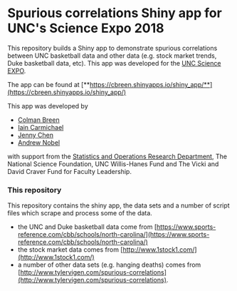 # Spurious correlations Shiny app for UNC's Science Expo 2018

This repository builds a Shiny app to demonstrate spurious correlations between UNC basketball data and other data (e.g. stock market trends, Duke basketball data, etc). This app was developed for the [UNC Science EXPO](http://moreheadplanetarium.org/programs/special-activities/unc-science-expo).

The app can be found at [**https://cbreen.shinyapps.io/shiny_app/**](https://cbreen.shinyapps.io/shiny_app/)

This app was developed by

- [Colman Breen](https://www.linkedin.com/in/coleman-breen-3a08a4103/)
- [Iain Carmichael](https://idc9.github.io/)
- [Jenny Chen](https://www.linkedin.com/in/jenny-chen-7b4a569b/)
- [Andrew Nobel](http://nobel.web.unc.edu/)

with support from the [Statistics and Operations Research Department](https://stat-or.unc.edu/), The National Science Foundation, UNC Willis-Hanes Fund and The Vicki and David Craver Fund for Faculty Leadership.


### This repository


This repository contains the shiny app, the data sets and a number of script files which scrape and process some of the data.


- the UNC and Duke basketball data come from [https://www.sports-reference.com/cbb/schools/north-carolina/](https://www.sports-reference.com/cbb/schools/north-carolina/)
- the stock market data comes from [http://www.1stock1.com/](http://www.1stock1.com/)
- a number of other data sets (e.g. hanging deaths) comes from [http://www.tylervigen.com/spurious-correlations](http://www.tylervigen.com/spurious-correlations).
